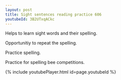```yaml
---
layout: post
title: Sight sentences reading practice 606
youtubeId: 3B2UTxqACkc
---
```

 
 
Helps to learn sight words and their spelling.

Opportunitiy to repeat the spelling. 

Practice spelling. 
 
Practice for spelling bee competitions. 
 
{% include youtubePlayer.html id=page.youtubeId %}
 
 

